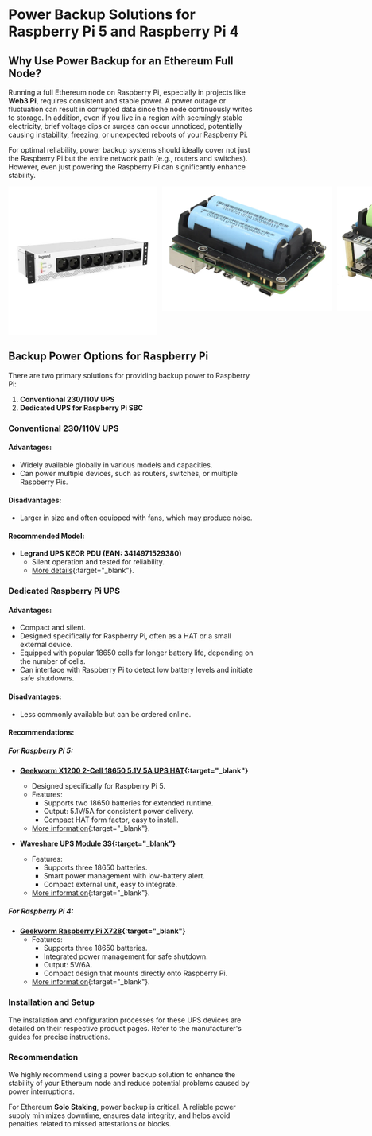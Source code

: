 # Power Backup Solutions for Raspberry Pi 5 and Raspberry Pi 4

## Why Use Power Backup for an Ethereum Full Node?

Running a full Ethereum node on Raspberry Pi, especially in projects like **Web3 Pi**, requires consistent and stable power. A power outage or fluctuation can result in corrupted data since the node continuously writes to storage. In addition, even if you live in a region with seemingly stable electricity, brief voltage dips or surges can occur unnoticed, potentially causing instability, freezing, or unexpected reboots of your Raspberry Pi.

For optimal reliability, power backup systems should ideally cover not just the Raspberry Pi but the entire network path (e.g., routers and switches). However, even just powering the Raspberry Pi can significantly enhance stability.

<div style="display: flex; gap: 10px;">
  <img src="../../img/LG-310330-WEB-R.jpg" alt="Image 1" style="height: 300px;">
  <img src="../../img/X1200.png" alt="Image 2" style="height: 250px;">
  <img src="../../img/X728.png" alt="Image 3" style="height: 250px;">
</div>

## Backup Power Options for Raspberry Pi

There are two primary solutions for providing backup power to Raspberry Pi:

1. **Conventional 230/110V UPS**
2. **Dedicated UPS for Raspberry Pi SBC**

### Conventional 230/110V UPS

#### Advantages:
- Widely available globally in various models and capacities.
- Can power multiple devices, such as routers, switches, or multiple Raspberry Pis.
  
#### Disadvantages:
- Larger in size and often equipped with fans, which may produce noise.

#### Recommended Model:
- **Legrand UPS KEOR PDU (EAN: 3414971529380)**  
    - Silent operation and tested for reliability.  
    - [More details](https://www.legrand.pl/pl/e-katalog/produkty/ups-keor-pdu-fr8xfr-mont-rack-310330){:target="_blank"}.

### Dedicated Raspberry Pi UPS

#### Advantages:
- Compact and silent.
- Designed specifically for Raspberry Pi, often as a HAT or a small external device.
- Equipped with popular 18650 cells for longer battery life, depending on the number of cells.
- Can interface with Raspberry Pi to detect low battery levels and initiate safe shutdowns.

#### Disadvantages:
- Less commonly available but can be ordered online.

#### Recommendations:

##### For Raspberry Pi 5:
- **[Geekworm X1200 2-Cell 18650 5.1V 5A UPS HAT](https://geekworm.com/products/x1200){:target="_blank"}**  
    - Designed specifically for Raspberry Pi 5.  
    - Features:
        - Supports two 18650 batteries for extended runtime.
        - Output: 5.1V/5A for consistent power delivery.
        - Compact HAT form factor, easy to install.  
    - [More information](https://geekworm.com/products/x1200){:target="_blank"}.

- **[Waveshare UPS Module 3S](https://www.waveshare.com/ups-module-3s.htm?sku=25603){:target="_blank"}**  
    - Features:
        - Supports three 18650 batteries.
        - Smart power management with low-battery alert.
        - Compact external unit, easy to integrate.  
    - [More information](https://www.waveshare.com/ups-module-3s.htm?sku=25603){:target="_blank"}.


##### For Raspberry Pi 4:
- **[Geekworm Raspberry Pi X728](https://geekworm.com/products/x728){:target="_blank"}**  
    - Features:
        - Supports three 18650 batteries.
        - Integrated power management for safe shutdown.
        - Output: 5V/6A.
        - Compact design that mounts directly onto Raspberry Pi.
    - [More information](https://geekworm.com/products/x728){:target="_blank"}.


### Installation and Setup

The installation and configuration processes for these UPS devices are detailed on their respective product pages. Refer to the manufacturer's guides for precise instructions.

### Recommendation

We highly recommend using a power backup solution to enhance the stability of your Ethereum node and reduce potential problems caused by power interruptions.

For Ethereum **Solo Staking**, power backup is critical. A reliable power supply minimizes downtime, ensures data integrity, and helps avoid penalties related to missed attestations or blocks.
